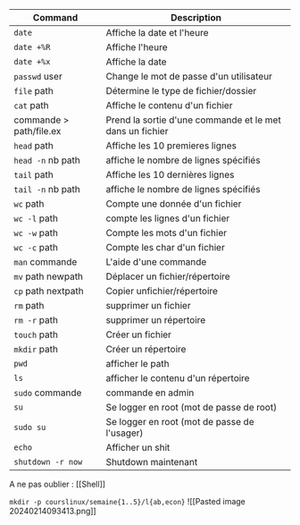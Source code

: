 | Command | Description |
| ---- | ---- |
| `date` | Affiche la date et l'heure |
| `date +%R` | Affiche l'heure |
| `date +%x` | Affiche la date |
| `passwd` user | Change le mot de passe d'un utilisateur |
| `file` path | Détermine le type de fichier/dossier |
| `cat` path | Affiche le contenu d'un fichier |
| commande > path/file.ex | Prend la sortie d'une commande et le met dans un fichier |
| `head` path | Affiche les 10 premieres lignes |
| `head -n` nb path | affiche le nombre de lignes spécifiés |
| `tail` path | Affiche les 10 dernières lignes |
| `tail -n` nb path | affiche le nombre de lignes spécifiés |
| `wc` path | Compte une donnée d'un fichier |
| `wc -l` path | compte les lignes d'un fichier |
| `wc -w` path | Compte les mots d'un fichier |
| `wc -c` path | Compte les char d'un fichier |
| `man` commande | L'aide d'une commande |
| `mv` path newpath | Déplacer un fichier/répertoire |
| `cp` path nextpath | Copier unfichier/répertoire |
| `rm` path | supprimer un fichier |
| `rm -r` path | supprimer un répertoire |
| `touch` path | Créer un fichier |
| `mkdir` path | Créer un répertoire |
| `pwd` | afficher le path |
| `ls` | afficher le contenu d'un répertoire |
| `sudo` commande | commande en admin |
| `su` | Se logger en root (mot de passe de root) |
| `sudo su` | Se logger en root (mot de passe de l'usager) |
| `echo` | Afficher un shit |
| `shutdown -r now` | Shutdown maintenant |
A ne pas oublier : [[Shell]]


`mkdir -p courslinux/semaine{1..5}/l{ab,econ}`
![[Pasted image 20240214093413.png]]



